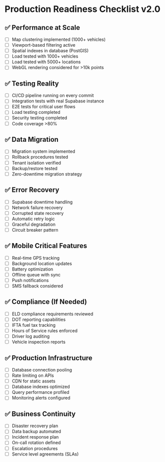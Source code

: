 # Production Readiness Checklist v2.0

## ✅ Performance at Scale
- [ ] Map clustering implemented (1000+ vehicles)
- [ ] Viewport-based filtering active
- [ ] Spatial indexes in database (PostGIS)
- [ ] Load tested with 1000+ vehicles
- [ ] Load tested with 5000+ locations
- [ ] WebGL rendering considered for >10k points

## ✅ Testing Reality
- [ ] CI/CD pipeline running on every commit
- [ ] Integration tests with real Supabase instance
- [ ] E2E tests for critical user flows
- [ ] Load testing completed
- [ ] Security testing completed
- [ ] Code coverage >80%

## ✅ Data Migration
- [ ] Migration system implemented
- [ ] Rollback procedures tested
- [ ] Tenant isolation verified
- [ ] Backup/restore tested
- [ ] Zero-downtime migration strategy

## ✅ Error Recovery
- [ ] Supabase downtime handling
- [ ] Network failure recovery
- [ ] Corrupted state recovery
- [ ] Automatic retry logic
- [ ] Graceful degradation
- [ ] Circuit breaker pattern

## ✅ Mobile Critical Features
- [ ] Real-time GPS tracking
- [ ] Background location updates
- [ ] Battery optimization
- [ ] Offline queue with sync
- [ ] Push notifications
- [ ] SMS fallback considered

## ✅ Compliance (If Needed)
- [ ] ELD compliance requirements reviewed
- [ ] DOT reporting capabilities
- [ ] IFTA fuel tax tracking
- [ ] Hours of Service rules enforced
- [ ] Driver log auditing
- [ ] Vehicle inspection reports

## ✅ Production Infrastructure
- [ ] Database connection pooling
- [ ] Rate limiting on APIs
- [ ] CDN for static assets
- [ ] Database indexes optimized
- [ ] Query performance profiled
- [ ] Monitoring alerts configured

## ✅ Business Continuity
- [ ] Disaster recovery plan
- [ ] Data backup automated
- [ ] Incident response plan
- [ ] On-call rotation defined
- [ ] Escalation procedures
- [ ] Service level agreements (SLAs)
